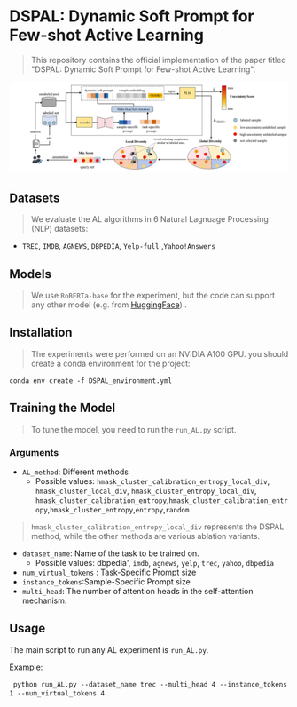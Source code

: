 # DSPAL: Dynamic Soft Prompt for Few-shot Active Learning

>This repository contains the official implementation of the paper titled "DSPAL: Dynamic Soft Prompt for Few-shot Active Learning".

<p align="center">
  <img src="DSPAL_figure.png" width="800">
</p>

## Datasets 
>We evaluate the AL algorithms in 6 Natural Lagnuage Processing (NLP)  datasets:
-  `TREC`, `IMDB`, `AGNEWS`, `DBPEDIA`, `Yelp-full` ,`Yahoo!Answers`

## Models
>We use  `RoBERTa-base` for the experiment, but the code can support any other model (e.g. from [HuggingFace](https://github.com/huggingface/transformers)) .

## Installation
>The experiments were performed on an NVIDIA  A100 GPU.
you should create a conda environment for the project:
```
conda env create -f DSPAL_environment.yml
```

## Training the Model

> To tune the model, you need to run the `run_AL.py` script. 
  
### Arguments

- `AL_method`: Different methods
  - Possible values: `hmask_cluster_calibration_entropy_local_div`, `hmask_cluster_local_div`, `hmask_cluster_entropy_local_div`, `hmask_cluster_calibration_entropy`,`hmask_cluster_calibration_entropy`,`hmask_cluster_entropy`,`entropy`,`random`


>`hmask_cluster_calibration_entropy_local_div` represents the DSPAL method, while the other methods are various ablation variants.

- `dataset_name`: Name of the task to be trained on.
    - Possible values: dbpedia', `imdb`, `agnews`, `yelp`, `trec`, `yahoo`, `dbpedia`
- `num_virtual_tokens` : Task-Specific Prompt size
- `instance_tokens`:Sample-Specific  Prompt size
- `multi_head`: The number of attention heads in the self-attention mechanism.
## Usage

The main script to run any AL experiment is `run_AL.py`. 

Example:
```
 python run_AL.py --dataset_name trec --multi_head 4 --instance_tokens 1 --num_virtual_tokens 4 
```
